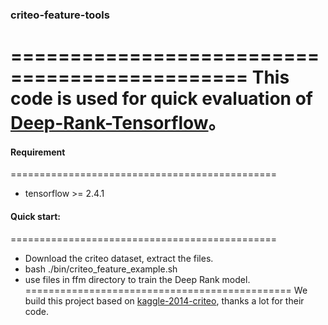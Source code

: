 ### criteo-feature-tools
==============================================
This code is used for quick evaluation of [Deep-Rank-Tensorflow](https://github.com/hengtyrionwang/Deep-Rank-Tensorflow)。
==============================================
#### Requirement
==============================================
-  tensorflow >= 2.4.1
#### Quick start:
==============================================
- Download the criteo dataset, extract the files.
- bash ./bin/criteo_feature_example.sh
- use files in ffm directory to train the Deep Rank model.
==============================================
We build this project based on [kaggle-2014-criteo](https://github.com/ycjuan/kaggle-2014-criteo), thanks a lot for their code. 